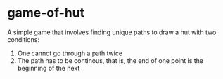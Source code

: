 # game-of-hut

A simple game that involves finding unique paths to draw a hut with two conditions:
1. One cannot go through a path twice
2. The path has to be continous, that is, the end of one point is the beginning of the next

